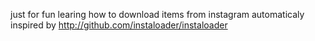 just for fun
learing how to download items from instagram automaticaly
inspired by http://github.com/instaloader/instaloader
